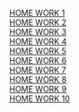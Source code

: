 <a href="https://nazar-himin.github.io/js-course/" rel="noopener noreferrer" target="_blank">HOME WORK 1</a></br>
<a href="https://nazar-himin.github.io/js-course/home-work-2/home-work-2.html" rel="noopener noreferrer" target="_blank">HOME WORK 2</a></br>
<a href="https://nazar-himin.github.io/js-course/home-work-3/home-work-3.html" rel="noopener noreferrer" target="_blank">HOME WORK 3</a></br>
<a href="https://nazar-himin.github.io/js-course/home-work-4/home-work-4.html" rel="noopener noreferrer" target="_blank">HOME WORK 4</a></br>
<a href="https://nazar-himin.github.io/js-course/home-work-5/home-work-5.html" rel="noopener noreferrer" target="_blank">HOME WORK 5</a></br>
<a href="https://nazar-himin.github.io/js-course/home-work-6/home-work-6.html" rel="noopener noreferrer" target="_blank">HOME WORK 6</a></br>
<a href="https://nazar-himin.github.io/js-course/home-work-7/home-work-7.html" rel="noopener noreferrer" target="_blank">HOME WORK 7</a></br>
<a href="https://nazar-himin.github.io/js-course/home-work-8/home-work-8.html" rel="noopener noreferrer" target="_blank">HOME WORK 8</a></br>
<a href="https://nazar-himin.github.io/js-course/home-work-9/home-work-9.html" rel="noopener noreferrer" target="_blank">HOME WORK 9</a></br>
<a href="https://nazar-himin.github.io/js-course/home-work-10/home-work-10.html" rel="noopener noreferrer" target="_blank">HOME WORK 10</a></br>
